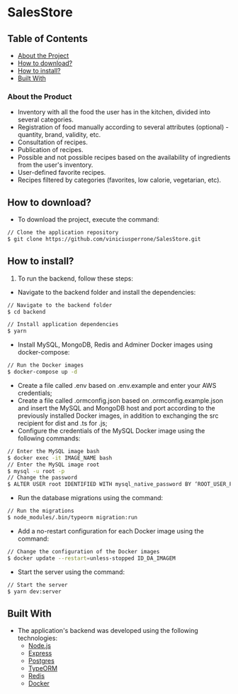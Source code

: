 # SalesStore

## Table of Contents
* [About the Project](#about-the-project)
* [How to download?](#how-to-download)
* [How to install?](#how-to-install)
* [Built With](#built-with)

### About the Product
- Inventory with all the food the user has in the kitchen, divided into several categories.
- Registration of food manually according to several attributes (optional) - quantity, brand, validity, etc.
- Consultation of recipes.
- Publication of recipes.
- Possible and not possible recipes based on the availability of ingredients from the user's inventory.
- User-defined favorite recipes.
- Recipes filtered by categories (favorites, low calorie, vegetarian, etc).

## How to download?
- To download the project, execute the command:
```bash
// Clone the application repository
$ git clone https://github.com/viniciusperrone/SalesStore.git
```

## How to install?
1. To run the backend, follow these steps:
- Navigate to the backend folder and install the dependencies:
```bash
// Navigate to the backend folder
$ cd backend

// Install application dependencies
$ yarn
```
- Install MySQL, MongoDB, Redis and Adminer Docker images using docker-compose:
```bash
// Run the Docker images
$ docker-compose up -d
```
- Create a file called .env based on .env.example and enter your AWS credentials;
- Create a file called .ormconfig.json based on .ormconfig.example.json and insert the MySQL and MongoDB host and port according to the previously installed Docker images, in addition to exchanging the src recipient for dist and .ts for .js;
- Configure the credentials of the MySQL Docker image using the following commands:
```bash
// Enter the MySQL image bash
$ docker exec -it IMAGE_NAME bash
// Enter the MySQL image root
$ mysql -u root -p
// Change the password
$ ALTER USER root IDENTIFIED WITH mysql_native_password BY ‘ROOT_USER_PASSWORD’;
```
- Run the database migrations using the command:
```bash
// Run the migrations
$ node_modules/.bin/typeorm migration:run
```
- Add a no-restart configuration for each Docker image using the command:
```bash
// Change the configuration of the Docker images
$ docker update --restart=unless-stopped ID_DA_IMAGEM
```
- Start the server using the command:
```bash
// Start the server
$ yarn dev:server
```
## Built With
- The application's backend was developed using the following technologies:
  - [Node.js](https://nodejs.org/en/)
  - [Express](https://expressjs.com/pt-br/)
  - [Postgres](https://www.mysql.com/)
  - [TypeORM](https://www.mongodb.com/)
  - [Redis](https://redis.io/)
  - [Docker](https://reactnative.dev/)
